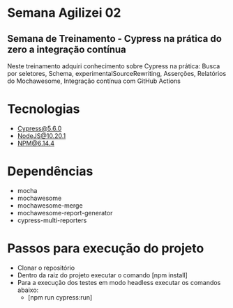 ﻿# Semana Agilizei 02
 ## Semana de Treinamento - Cypress na prática do zero a integração contínua
 Neste treinamento adquiri conhecimento sobre Cypress na prática: Busca por seletores, Schema, experimentalSourceRewriting, Asserções, Relatórios do Mochawesome, Integração contínua com GitHub Actions  
 
# Tecnologias
- Cypress@5.6.0
- NodeJS@10.20.1
- NPM@6.14.4

# Dependências
- mocha
- mochawesome
- mochawesome-merge
- mochawesome-report-generator
- cypress-multi-reporters

# Passos para execução do projeto
- Clonar o repositório
- Dentro da raiz do projeto executar o comando [npm install]
- Para a execução dos testes em modo headless executar os comandos abaixo:
  -  [npm run cypress:run]
